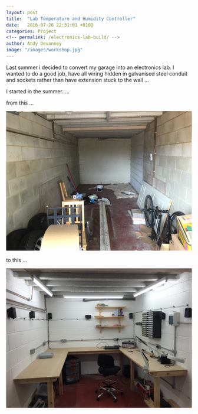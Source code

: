 ```yaml
---
layout: post
title:  "Lab Temperature and Humidity Controller"
date:   2016-07-26 22:31:01 +0100
categories: Project
<!-- permalink: /electronics-lab-build/ -->
author: Andy Devanney
image: "/images/workshop.jpg"
---
```


Last summer i decided to convert my garage into an electronics lab. I wanted
to do a good job, have all wiring hidden in galvanised steel conduit and sockets
rather than have extension stuck to the wall ...
<!--more-->


I started in the summer.....

from this ...

![My helpful screenshot](/images/garage.jpg)

to this ...

![My helpful screenshot](/images/workshop.jpg)
